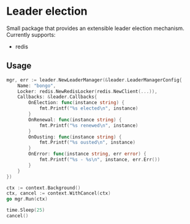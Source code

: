 # Leader election

Small package that provides an extensible leader election mechanism. Currently supports:

- redis

## Usage

```go
mgr, err := leader.NewLeaderManager(&leader.LeaderManagerConfig{
    Name: "bongo",
    Locker: redis.NewRedisLocker(redis.NewClient(...)),
    Callbacks: &leader.Callbacks{
        OnElection: func(instance string) {
            fmt.Printf("%s elected\n", instance)
        }
        OnRenewal: func(instance string) {
            fmt.Printf("%s renewed\n", instance)
        }
        OnOusting: func(instance string) {
            fmt.Printf("%s ousted\n", instance)
        }
        OnError: func(instance string, err error) {
            fmt.Printf("%s - %s\n", instance, err.Err())
        }
    }
})

ctx := context.Background()
ctx, cancel := context.WithCancel(ctx)
go mgr.Run(ctx)

time.Sleep(25)
cancel()
```
